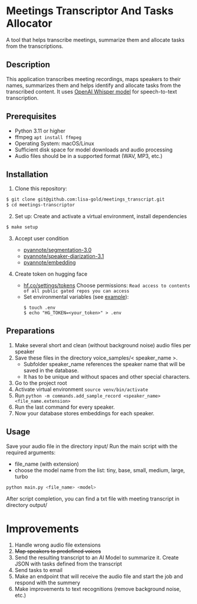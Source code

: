 # Meetings Transcriptor And Tasks Allocator

A tool that helps transcribe meetings, summarize them and allocate tasks from the transcriptions.

## Description

This application transcribes meeting recordings, maps speakers to their names, summarizes them and helps identify and allocate tasks from the transcribed content. 
It uses [OpenAI Whisper model](https://github.com/openai/whisper) for speech-to-text transcription.

## Prerequisites

- Python 3.11 or higher
- ffmpeg `apt install ffmpeg`
- Operating System: macOS/Linux
- Sufficient disk space for model downloads and audio processing
- Audio files should be in a supported format (WAV, MP3, etc.)


## Installation

1. Clone this repository:
```bash
$ git clone git@github.com:lisa-gold/meetings_transcript.git
$ cd meetings-transcriptor
```

2. Set up: Create and activate a virtual environment, install dependencies
```bash
$ make setup
```

3. Accept user condition
   - [pyannote/segmentation-3.0](https://huggingface.co/pyannote/segmentation-3.0)
   - [pyannote/speaker-diarization-3.1](https://huggingface.co/pyannote/speaker-diarization-3.1)
   - [pyannote/embedding](https://huggingface.co/pyannote/embedding)

4. Create token on hugging face
   - [hf.co/settings/tokens](https://huggingface.co/settings) Choose permissions: `Read access to contents of all public gated repos you can access`
   - Set environmental variables (see [example](.env.example)):
     ```
     $ touch .env
     $ echo "HG_TOKEN=<your_token>" > .env
     ```

## Preparations
1. Make several short and clean (without background noise) audio files per speaker
2. Save these files in the directory voice_samples/< speaker_name >. 
   - Subfolder speaker_name references the speaker name that will be saved in the database. 
   - It has to be unique and without spaces and other special characters.
3. Go to the project root
4. Activate virtual environment `source venv/bin/activate`
5. Run `python -m commands.add_sample_record <speaker_name> <file_name.extension>`
6. Run the last command for every speaker.
7. Now your database stores embeddings for each speaker.

## Usage
Save your audio file in the directory input/
Run the main script with the required arguments:
- file_name (with extension)
- choose the model name from the list: tiny, base, small, medium, large, turbo

```bash
python main.py <file_name> <model>
```

After script completion, you can find a txt file with meeting transcript in directory output/

# Improvements
1. Handle wrong audio file extensions
2. ~~Map speakers to predefined voices~~
3. Send the resulting transcript to an AI Model to summarize it. Create JSON with tasks defined from the transcript
4. Send tasks to email
5. Make an endpoint that will receive the audio file and start the job and respond with the summery
6. Make improvements to text recognitions (remove background noise, etc.)
